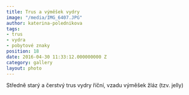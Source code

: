 ```yaml
---
title: Trus a výměšek vydry
image: "/media/IMG_6407.JPG"
author: katerina-polednikova
tags:
- trus
- vydra
- pobytové znaky
position: 18
date: 2016-04-30 11:33:12.000000000 Z
category: gallery
layout: photo
---
```

Středně starý a čerstvý trus vydry říční, vzadu výměšek žláz
(tzv. jelly)
